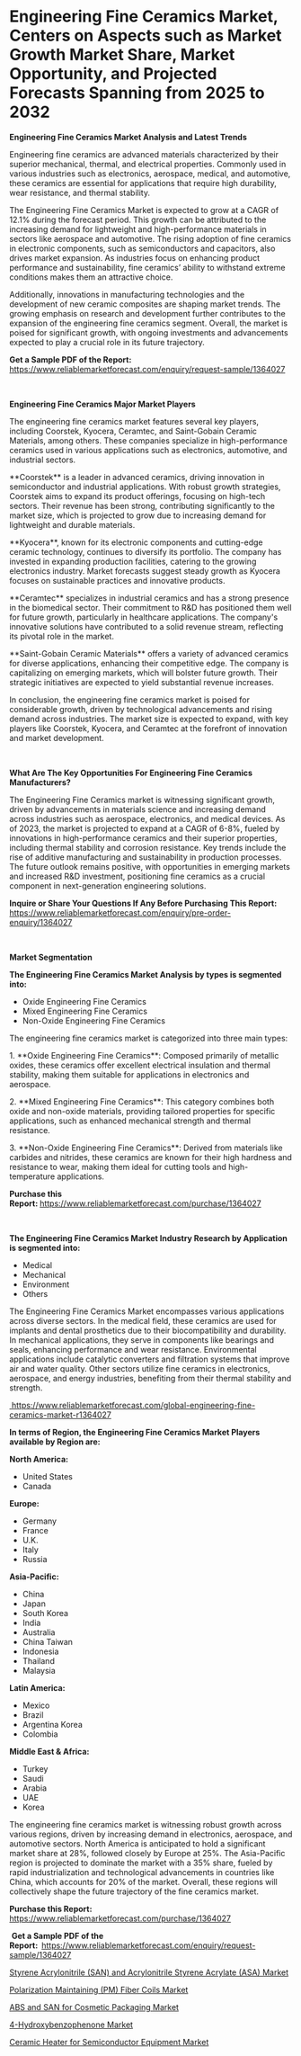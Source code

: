 <p><h1>Engineering Fine Ceramics Market, Centers on Aspects such as Market Growth Market Share, Market Opportunity, and Projected Forecasts Spanning from 2025 to 2032</h1></p><p><strong>Engineering Fine Ceramics Market Analysis and Latest Trends</strong></p>
<p><p>Engineering fine ceramics are advanced materials characterized by their superior mechanical, thermal, and electrical properties. Commonly used in various industries such as electronics, aerospace, medical, and automotive, these ceramics are essential for applications that require high durability, wear resistance, and thermal stability.</p><p>The Engineering Fine Ceramics Market is expected to grow at a CAGR of 12.1% during the forecast period. This growth can be attributed to the increasing demand for lightweight and high-performance materials in sectors like aerospace and automotive. The rising adoption of fine ceramics in electronic components, such as semiconductors and capacitors, also drives market expansion. As industries focus on enhancing product performance and sustainability, fine ceramics’ ability to withstand extreme conditions makes them an attractive choice.</p><p>Additionally, innovations in manufacturing technologies and the development of new ceramic composites are shaping market trends. The growing emphasis on research and development further contributes to the expansion of the engineering fine ceramics segment. Overall, the market is poised for significant growth, with ongoing investments and advancements expected to play a crucial role in its future trajectory.</p></p>
<p><strong>Get a Sample PDF of the Report:&nbsp;</strong> <a href="https://www.reliablemarketforecast.com/enquiry/request-sample/1364027?utm_campaign=1899&utm_medium=2&utm_source=Github&utm_content=ia&utm_term=03042025&utm_id=engineering-fine-ceramics">https://www.reliablemarketforecast.com/enquiry/request-sample/1364027</a></p>
<p>&nbsp;</p>
<p><strong>Engineering Fine Ceramics Major Market Players</strong></p>
<p><p>The engineering fine ceramics market features several key players, including Coorstek, Kyocera, Ceramtec, and Saint-Gobain Ceramic Materials, among others. These companies specialize in high-performance ceramics used in various applications such as electronics, automotive, and industrial sectors.</p><p>**Coorstek** is a leader in advanced ceramics, driving innovation in semiconductor and industrial applications. With robust growth strategies, Coorstek aims to expand its product offerings, focusing on high-tech sectors. Their revenue has been strong, contributing significantly to the market size, which is projected to grow due to increasing demand for lightweight and durable materials.</p><p>**Kyocera**, known for its electronic components and cutting-edge ceramic technology, continues to diversify its portfolio. The company has invested in expanding production facilities, catering to the growing electronics industry. Market forecasts suggest steady growth as Kyocera focuses on sustainable practices and innovative products.</p><p>**Ceramtec** specializes in industrial ceramics and has a strong presence in the biomedical sector. Their commitment to R&D has positioned them well for future growth, particularly in healthcare applications. The company's innovative solutions have contributed to a solid revenue stream, reflecting its pivotal role in the market.</p><p>**Saint-Gobain Ceramic Materials** offers a variety of advanced ceramics for diverse applications, enhancing their competitive edge. The company is capitalizing on emerging markets, which will bolster future growth. Their strategic initiatives are expected to yield substantial revenue increases.</p><p>In conclusion, the engineering fine ceramics market is poised for considerable growth, driven by technological advancements and rising demand across industries. The market size is expected to expand, with key players like Coorstek, Kyocera, and Ceramtec at the forefront of innovation and market development.</p></p>
<p>&nbsp;</p>
<p><strong>What Are The Key Opportunities For Engineering Fine Ceramics Manufacturers?</strong></p>
<p><p>The Engineering Fine Ceramics market is witnessing significant growth, driven by advancements in materials science and increasing demand across industries such as aerospace, electronics, and medical devices. As of 2023, the market is projected to expand at a CAGR of 6-8%, fueled by innovations in high-performance ceramics and their superior properties, including thermal stability and corrosion resistance. Key trends include the rise of additive manufacturing and sustainability in production processes. The future outlook remains positive, with opportunities in emerging markets and increased R&D investment, positioning fine ceramics as a crucial component in next-generation engineering solutions.</p></p>
<p><strong>Inquire or Share Your Questions If Any Before Purchasing This Report:</strong> <a href="https://www.reliablemarketforecast.com/enquiry/pre-order-enquiry/1364027?utm_campaign=1899&utm_medium=2&utm_source=Github&utm_content=ia&utm_term=03042025&utm_id=engineering-fine-ceramics">https://www.reliablemarketforecast.com/enquiry/pre-order-enquiry/1364027</a></p>
<p>&nbsp;</p>
<p><strong>Market Segmentation</strong></p>
<p><strong>The Engineering Fine Ceramics Market Analysis by types is segmented into:</strong></p>
<p><ul><li>Oxide Engineering Fine Ceramics</li><li>Mixed Engineering Fine Ceramics</li><li>Non-Oxide Engineering Fine Ceramics</li></ul></p>
<p><p>The engineering fine ceramics market is categorized into three main types: </p><p>1. **Oxide Engineering Fine Ceramics**: Composed primarily of metallic oxides, these ceramics offer excellent electrical insulation and thermal stability, making them suitable for applications in electronics and aerospace.</p><p>2. **Mixed Engineering Fine Ceramics**: This category combines both oxide and non-oxide materials, providing tailored properties for specific applications, such as enhanced mechanical strength and thermal resistance.</p><p>3. **Non-Oxide Engineering Fine Ceramics**: Derived from materials like carbides and nitrides, these ceramics are known for their high hardness and resistance to wear, making them ideal for cutting tools and high-temperature applications.</p></p>
<p><strong>Purchase this Report:&nbsp;</strong><a href="https://www.reliablemarketforecast.com/purchase/1364027?utm_campaign=1899&utm_medium=2&utm_source=Github&utm_content=ia&utm_term=03042025&utm_id=engineering-fine-ceramics">https://www.reliablemarketforecast.com/purchase/1364027</a></p>
<p>&nbsp;</p>
<p><strong>The Engineering Fine Ceramics Market Industry Research by Application is segmented into:</strong></p>
<p><ul><li>Medical</li><li>Mechanical</li><li>Environment</li><li>Others</li></ul></p>
<p><p>The Engineering Fine Ceramics Market encompasses various applications across diverse sectors. In the medical field, these ceramics are used for implants and dental prosthetics due to their biocompatibility and durability. In mechanical applications, they serve in components like bearings and seals, enhancing performance and wear resistance. Environmental applications include catalytic converters and filtration systems that improve air and water quality. Other sectors utilize fine ceramics in electronics, aerospace, and energy industries, benefiting from their thermal stability and strength.</p></p>
<p><a href="https://www.reliablemarketforecast.com/global-engineering-fine-ceramics-market-r1364027?utm_campaign=1899&utm_medium=2&utm_source=Github&utm_content=ia&utm_term=03042025&utm_id=engineering-fine-ceramics">&nbsp;https://www.reliablemarketforecast.com/global-engineering-fine-ceramics-market-r1364027</a></p>
<p><strong>In terms of Region, the Engineering Fine Ceramics Market Players available by Region are:</strong></p>
<p>
    <p> <strong> North America: </strong>
        <ul>
            <li>United States</li>
            <li>Canada</li>
        </ul>
        </p> 
    <p> <strong> Europe: </strong>
        <ul>
            <li>Germany</li>
            <li>France</li>
            <li>U.K.</li>
            <li>Italy</li>
            <li>Russia</li>
        </ul>
        </p> 
    <p> <strong> Asia-Pacific: </strong>
        <ul>
            <li>China</li>
            <li>Japan</li>
            <li>South Korea</li>
            <li>India</li>
            <li>Australia</li>
            <li>China Taiwan</li>
            <li>Indonesia</li>
            <li>Thailand</li>
            <li>Malaysia</li>
        </ul>
        </p> 
    <p> <strong> Latin America: </strong>
        <ul>
            <li>Mexico</li>
            <li>Brazil</li>
            <li>Argentina Korea</li>
            <li>Colombia</li>
        </ul>
        </p> 
    <p> <strong> Middle East & Africa: </strong>
        <ul>
            <li>Turkey</li>
            <li>Saudi</li>
            <li>Arabia</li>
            <li>UAE</li>
            <li>Korea</li>
        </ul>
    </p>
    </p>
<p><p>The engineering fine ceramics market is witnessing robust growth across various regions, driven by increasing demand in electronics, aerospace, and automotive sectors. North America is anticipated to hold a significant market share at 28%, followed closely by Europe at 25%. The Asia-Pacific region is projected to dominate the market with a 35% share, fueled by rapid industrialization and technological advancements in countries like China, which accounts for 20% of the market. Overall, these regions will collectively shape the future trajectory of the fine ceramics market.</p></p>
<p><strong>Purchase this Report: </strong><a href="https://www.reliablemarketforecast.com/purchase/1364027?utm_campaign=1899&utm_medium=2&utm_source=Github&utm_content=ia&utm_term=03042025&utm_id=engineering-fine-ceramics">https://www.reliablemarketforecast.com/purchase/1364027</a></p>
<p>&nbsp;<strong>Get a Sample PDF of the Report:&nbsp;&nbsp;</strong><a href="https://www.reliablemarketforecast.com/enquiry/request-sample/1364027?utm_campaign=1899&utm_medium=2&utm_source=Github&utm_content=ia&utm_term=03042025&utm_id=engineering-fine-ceramics">https://www.reliablemarketforecast.com/enquiry/request-sample/1364027</a></p>
<p><strong></strong></p>
<p><p><a href="https://github.com/nxauwedaroui2/Market-Research-Report-List-1/blob/main/styrene-acrylonitrile-san-and-acrylonitrile-styrene-acrylate-asa-market.md?utm_campaign=1899&utm_medium=2&utm_source=Github&utm_content=ia&utm_term=03042025&utm_id=engineering-fine-ceramics">Styrene Acrylonitrile (SAN) and Acrylonitrile Styrene Acrylate (ASA) Market</a></p><p><a href="https://github.com/sahoolipko6f/Market-Research-Report-List-1/blob/main/polarization-maintaining-pm-fiber-coils-market.md?utm_campaign=1899&utm_medium=2&utm_source=Github&utm_content=ia&utm_term=03042025&utm_id=engineering-fine-ceramics">Polarization Maintaining (PM) Fiber Coils Market</a></p><p><a href="https://github.com/iontahoehlct/Market-Research-Report-List-1/blob/main/abs-and-san-for-cosmetic-packaging-market.md?utm_campaign=1899&utm_medium=2&utm_source=Github&utm_content=ia&utm_term=03042025&utm_id=engineering-fine-ceramics">ABS and SAN for Cosmetic Packaging Market</a></p><p><a href="https://github.com/rogetspate12/Market-Research-Report-List-1/blob/main/4-hydroxybenzophenone-market.md?utm_campaign=1899&utm_medium=2&utm_source=Github&utm_content=ia&utm_term=03042025&utm_id=engineering-fine-ceramics">4-Hydroxybenzophenone Market</a></p><p><a href="https://github.com/drissahrouk/Market-Research-Report-List-1/blob/main/ceramic-heater-for-semiconductor-equipment-market.md?utm_campaign=1899&utm_medium=2&utm_source=Github&utm_content=ia&utm_term=03042025&utm_id=engineering-fine-ceramics">Ceramic Heater for Semiconductor Equipment Market</a></p></p>
